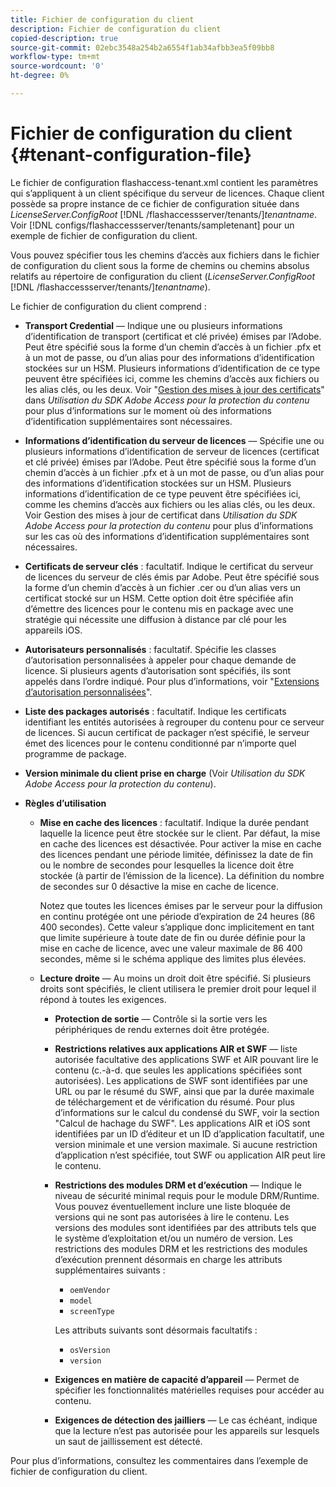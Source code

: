 ```yaml
---
title: Fichier de configuration du client
description: Fichier de configuration du client
copied-description: true
source-git-commit: 02ebc3548a254b2a6554f1ab34afbb3ea5f09bb8
workflow-type: tm+mt
source-wordcount: '0'
ht-degree: 0%

---
```


# Fichier de configuration du client {#tenant-configuration-file}

Le fichier de configuration flashaccess-tenant.xml contient les paramètres qui s’appliquent à un client spécifique du serveur de licences. Chaque client possède sa propre instance de ce fichier de configuration située dans *LicenseServer.ConfigRoot* [!DNL /flashaccessserver/tenants/]*tenantname*. Voir [!DNL configs/flashaccessserver/tenants/sampletenant] pour un exemple de fichier de configuration du client.

Vous pouvez spécifier tous les chemins d’accès aux fichiers dans le fichier de configuration du client sous la forme de chemins ou chemins absolus relatifs au répertoire de configuration du client (*LicenseServer.ConfigRoot* [!DNL /flashaccessserver/tenants/]*tenantname*).

Le fichier de configuration du client comprend :

* **Transport Credential** — Indique une ou plusieurs informations d’identification de transport (certificat et clé privée) émises par l’Adobe. Peut être spécifié sous la forme d’un chemin d’accès à un fichier .pfx et à un mot de passe, ou d’un alias pour des informations d’identification stockées sur un HSM. Plusieurs informations d’identification de ce type peuvent être spécifiées ici, comme les chemins d’accès aux fichiers ou les alias clés, ou les deux. Voir &quot;[Gestion des mises à jour des certificats](../../aaxs-protecting-content/content-implementing-the-license-server/content-handling-cert-updates.md)&quot; dans *Utilisation du SDK Adobe Access pour la protection du contenu* pour plus d’informations sur le moment où des informations d’identification supplémentaires sont nécessaires.
* **Informations d’identification du serveur de licences** — Spécifie une ou plusieurs informations d’identification de serveur de licences (certificat et clé privée) émises par l’Adobe. Peut être spécifié sous la forme d’un chemin d’accès à un fichier .pfx et à un mot de passe, ou d’un alias pour des informations d’identification stockées sur un HSM. Plusieurs informations d’identification de ce type peuvent être spécifiées ici, comme les chemins d’accès aux fichiers ou les alias clés, ou les deux. Voir Gestion des mises à jour de certificat dans *Utilisation du SDK Adobe Access pour la protection du contenu* pour plus d’informations sur les cas où des informations d’identification supplémentaires sont nécessaires.
* **Certificats de serveur clés** : facultatif. Indique le certificat du serveur de licences du serveur de clés émis par Adobe. Peut être spécifié sous la forme d’un chemin d’accès à un fichier .cer ou d’un alias vers un certificat stocké sur un HSM. Cette option doit être spécifiée afin d’émettre des licences pour le contenu mis en package avec une stratégie qui nécessite une diffusion à distance par clé pour les appareils iOS.
* **Autorisateurs personnalisés** : facultatif. Spécifie les classes d’autorisation personnalisées à appeler pour chaque demande de licence. Si plusieurs agents d’autorisation sont spécifiés, ils sont appelés dans l’ordre indiqué. Pour plus d’informations, voir &quot;[Extensions d’autorisation personnalisées](../../aaxs-protected-streaming/custom-authorization-extensions.md)&quot;.
* **Liste des packages autorisés** : facultatif. Indique les certificats identifiant les entités autorisées à regrouper du contenu pour ce serveur de licences. Si aucun certificat de packager n’est spécifié, le serveur émet des licences pour le contenu conditionné par n’importe quel programme de package.
* **Version minimale du client prise en charge** (Voir *Utilisation du SDK Adobe Access pour la protection du contenu*).
* **Règles d’utilisation**

   * **Mise en cache des licences** : facultatif. Indique la durée pendant laquelle la licence peut être stockée sur le client. Par défaut, la mise en cache des licences est désactivée. Pour activer la mise en cache des licences pendant une période limitée, définissez la date de fin ou le nombre de secondes pour lesquelles la licence doit être stockée (à partir de l’émission de la licence). La définition du nombre de secondes sur 0 désactive la mise en cache de licence.

     Notez que toutes les licences émises par le serveur pour la diffusion en continu protégée ont une période d’expiration de 24 heures (86 400 secondes). Cette valeur s’applique donc implicitement en tant que limite supérieure à toute date de fin ou durée définie pour la mise en cache de licence, avec une valeur maximale de 86 400 secondes, même si le schéma applique des limites plus élevées.

   * **Lecture droite** — Au moins un droit doit être spécifié. Si plusieurs droits sont spécifiés, le client utilisera le premier droit pour lequel il répond à toutes les exigences.

      * **Protection de sortie** — Contrôle si la sortie vers les périphériques de rendu externes doit être protégée.
      * **Restrictions relatives aux applications AIR et SWF** — liste autorisée facultative des applications SWF et AIR pouvant lire le contenu (c.-à-d. que seules les applications spécifiées sont autorisées). Les applications de SWF sont identifiées par une URL ou par le résumé du SWF, ainsi que par la durée maximale de téléchargement et de vérification du résumé. Pour plus d’informations sur le calcul du condensé du SWF, voir la section &quot;Calcul de hachage du SWF&quot;. Les applications AIR et iOS sont identifiées par un ID d’éditeur et un ID d’application facultatif, une version minimale et une version maximale. Si aucune restriction d’application n’est spécifiée, tout SWF ou application AIR peut lire le contenu.
      * **Restrictions des modules DRM et d’exécution** — Indique le niveau de sécurité minimal requis pour le module DRM/Runtime. Vous pouvez éventuellement inclure une liste bloquée de versions qui ne sont pas autorisées à lire le contenu. Les versions des modules sont identifiées par des attributs tels que le système d’exploitation et/ou un numéro de version. Les restrictions des modules DRM et les restrictions des modules d’exécution prennent désormais en charge les attributs supplémentaires suivants :

         * `oemVendor`
         * `model`
         * `screenType`

        Les attributs suivants sont désormais facultatifs :

         * `osVersion`
         * `version`

      * **Exigences en matière de capacité d’appareil** — Permet de spécifier les fonctionnalités matérielles requises pour accéder au contenu.
      * **Exigences de détection des jailliers** — Le cas échéant, indique que la lecture n’est pas autorisée pour les appareils sur lesquels un saut de jaillissement est détecté.

Pour plus d’informations, consultez les commentaires dans l’exemple de fichier de configuration du client.
